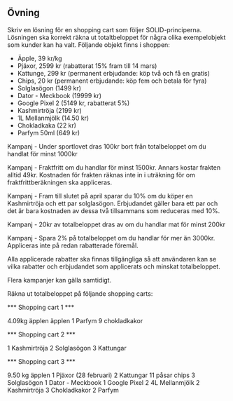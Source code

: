 Övning
-----------------------

Skriv en lösning för en shopping cart som följer SOLID-principerna. Lösningen ska korrekt räkna ut totaltbeloppet för några olika exempelobjekt som kunder kan ha valt. Följande objekt finns i shoppen:

* Äpple, 39 kr/kg
* Pjäxor, 2599 kr (rabatterat 15% fram till 14 mars)
* Kattunge, 299 kr (permanent erbjudande: köp två och få en gratis)
* Chips, 20 kr (permanent erbjudande: köp fem och betala för fyra)
* Solglasögon (1499 kr)
* Dator - Meckbook (19999 kr)
* Google Pixel 2 (5149 kr, rabatterat 5%)
* Kashmirtröja (2199 kr)
* 1L Mellanmjölk (14.50 kr)
* Chokladkaka (22 kr)
* Parfym 50ml (649 kr)

Kampanj - Under sportlovet dras 100kr bort från totalbeloppet om du handlat för minst 1000kr

Kampanj - Fraktfritt om du handlar för minst 1500kr. Annars kostar frakten alltid 49kr. Kostnaden för frakten räknas inte in i uträkning för om fraktfrittberäkningen ska appliceras.

Kampanj - Fram till slutet på april sparar du 10% om du köper en Kashmirtröja och ett par solglasögon. Erbjudandet gäller bara ett par och det är bara kostnaden av dessa två tillsammans som reduceras med 10%.

Kampanj - 20kr av totalbeloppet dras av om du handlar mat för minst 200kr

Kampanj - Spara 2% på totalbeloppet om du handlar för mer än 3000kr. Appliceras inte på redan rabatterade föremål.

Alla applicerade rabatter ska finnas tillgängliga så att användaren kan se vilka rabatter och erbjudandet som applicerats och minskat totalbeloppet.

Flera kampanjer kan gälla samtidigt.

Räkna ut totalbeloppet på följande shopping carts:

*** Shopping cart 1 ***

4.09kg äpplen äpplen
1 Parfym
9 chokladkakor

*** Shopping cart 2 ***

1 Kashmirtröja
2 Solglasögon
3 Kattungar

*** Shopping cart 3 ***

9.50 kg äpplen
1 Pjäxor (28 februari)
2 Kattungar
11 påsar chips
3 Solglasögon
1 Dator - Meckbook
1 Google Pixel 2
4L Mellanmjölk
2 Kashmirtröja
3 Chokladkakor
2 Parfym
